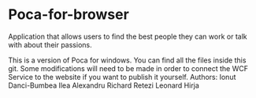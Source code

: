# Poca-for-browser
Application that allows users to find the best people they can work or talk with about their passions.

This is a version of Poca for windows.
You can find all the files inside this git.
Some modifications will need to be made in order to connect the WCF Service to the website if you want to publish it yourself.
Authors:
Ionut Danci-Bumbea
Ilea Alexandru
Richard Retezi
Leonard Hirja
